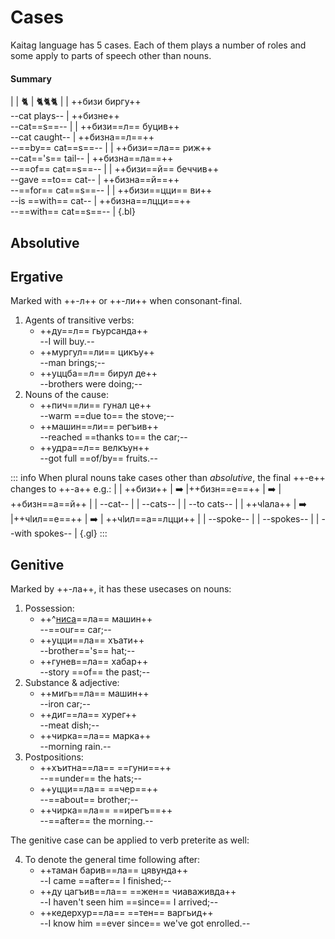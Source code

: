 # Cases

Kaitag language has 5 cases. Each of them plays a number of roles and some apply to parts of speech other than nouns.

#### Summary

|
| 🐈 | 🐈🐈🐈 |
| ++бизи биргу++ <br> --cat plays-- | ++бизне++ <br> --cat==s==-- |
| ++бизи==л== буцив++ <br> --cat caught-- | ++бизна==л==++ <br> --==by== cat==s==-- |
| ++бизи==ла== риж++ <br> --cat=='s== tail-- | ++бизна==ла==++ <br> --==of== cat==s==-- |
| ++бизи==й== беччив++ <br> --gave ==to== cat-- | ++бизна==й==++ <br> --==for== cat==s==-- |
| ++бизи==цци== ви++ <br> --is ==with== cat-- | ++бизна==лцци==++ <br> --==with== cat==s==-- |
{.bl}

## Absolutive

## Ergative

Marked with ++-л++ or ++-ли++ when consonant-final.

1. Agents of transitive verbs:
   - ++ду==л== гьурсанда++  
     --I will buy.--
   - ++мургул==ли== цикъу++  
     --man brings;--
   - ++уццба==л== бирул де++  
     --brothers were doing;--
2. Nouns of the cause:
   - ++пич==ли== гунал це++  
     --warm ==due to== the stove;--
   - ++машин==ли== регъив++  
     --reached ==thanks to== the car;--
   - ++удра==л== велкъун++  
     --got full ==of/by== fruits.--

::: info
When plural nouns take cases other than _absolutive_, the final ++-е++ changes to ++-а++ e.g.:
|
| ++бизи++ | ➡️ |++бизн==е==++ | ➡️ | ++бизн==а==й++ |
| --cat-- | | --cats-- | | --to cats-- |
| ++чӏала++ | ➡️ |++чӏил==е==++ | ➡️ | ++чӏил==а==лцци++ |
| --spoke-- | | --spokes-- | | --with spokes-- |
{.gl}
:::

## Genitive

Marked by ++-ла++, it has these usecases on nouns:

1. Possession:
   - ++^[ниса](we)==ла== машин++  
     --==our== car;--
   - ++уцци==ла== хъати++  
     --brother=='s== hat;--
   - ++гунев==ла== хабар++  
     --story ==of== the past;--
2. Substance & adjective:
   - ++мигь==ла== машин++  
     --iron car;--
   - ++диг==ла== хурег++  
     --meat dish;--
   - ++чирка==ла== марка++  
     --morning rain.--
3. Postpositions:
   - ++хъитна==ла== ==гуни==++  
     --==under== the hats;--
   - ++уцци==ла== ==чер==++  
     --==about== brother;--
   - ++чирка==ла== ==ирегъ==++  
     --==after== the morning.--

The genitive case can be applied to verb preterite as well:

4. To denote the general time following after:
   - ++таман барив==ла== цявунда++  
     --I came ==after== I finished;--
   - ++ду цагъив==ла== ==жен== чиаваживда++  
     --I haven't seen him ==since== I arrived;--
   - ++кедерхур==ла== ==тен== варгьид++  
     --I know him ==ever since== we've got enrolled.--
